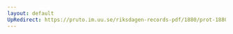 ```yaml
---
layout: default
UpRedirect: https://pruto.im.uu.se/riksdagen-records-pdf/1880/prot-1880--fk--010/prot-1880--fk--010_015.pdf
---
```

